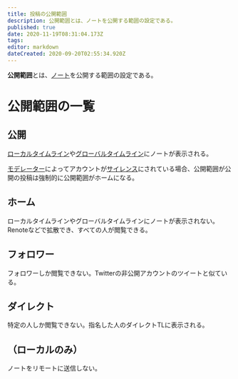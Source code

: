 ```yaml
---
title: 投稿の公開範囲
description: 公開範囲とは、ノートを公開する範囲の設定である。
published: true
date: 2020-11-19T08:31:04.173Z
tags: 
editor: markdown
dateCreated: 2020-09-20T02:55:34.920Z
---
```


**公開範囲**とは、[ノート](/ja/function/note)を公開する範囲の設定である。

# 公開範囲の一覧
## 公開
[ローカルタイムライン](/ja/function/tl#ローカル)や[グローバルタイムライン](/ja/function/tl#グローバル)にノートが表示される。

[モデレーター](/ja/function/moderator)によってアカウントが[サイレンス](/ja/function/silence)にされている場合、公開範囲が公開の投稿は強制的に公開範囲がホームになる。

## ホーム
ローカルタイムラインやグローバルタイムラインにノートが表示されない。Renoteなどで拡散でき、すべての人が閲覧できる。

## フォロワー
フォロワーしか閲覧できない。Twitterの非公開アカウントのツイートと似ている。

## ダイレクト
特定の人しか閲覧できない。指名した人のダイレクトTLに表示される。

## （ローカルのみ）
ノートをリモートに送信しない。